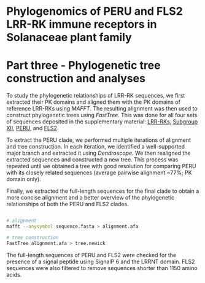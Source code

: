 # Phylogenomics of PERU and FLS2 LRR-RK immune receptors in Solanaceae plant family
# Part three - Phylogenetic tree construction and analyses

To study the phylogenetic relationships of LRR-RK sequences, we first extracted their PK domains and aligned them with the PK domains of reference LRR-RKs using *MAFFT*. The resulting alignment was then used to construct phylogenetic trees using *FastTree*. This was done for all four sets of sequences deposited in the supplementary material: [LRR-RKs](trees/LRR_RK.newick), [Subgroup XII](trees/XII.newick), [PERU](trees/PERU.newick), and [FLS2](trees/FLS2.newick).

To extract the PERU clade, we performed multiple iterations of alignment and tree construction. In each iteration, we identified a well-supported major branch and extracted it using *Dendroscope*. We then realigned the extracted sequences and constructed a new tree. This process was repeated until we obtained a tree with good resolution for comparing PERU with its closely related sequences (average pairwise alignment ~77%; PK domain only).

Finally, we extracted the full-length sequences for the final clade to obtain a more concise alignment and a better overview of the phylogenetic relationships of both the PERU and FLS2 clades.

```bash

# alignment
mafft --anysymbol sequence.fasta > alignment.afa

# tree construction
FastTree alignment.afa > tree.newick

```

The full-length sequences of PERU and FLS2 were checked for the presence of a signal peptide using SignalP 6 and the LRRNT domain. FLS2 sequences were also filtered to remove sequences shorter than 1150 amino acids.
